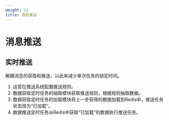 ```yaml
---
weight: 11
title: 消息推送
---
```


# 消息推送

## 实时推送

解耦消息的获取和推送，以此来减少单次任务的锁定时间。

1. 运营在推送系统配置推送规则。
2. 数据获取定时任务的抽取模块获取推送规则，根据规则抽取数据。
3. 数据获取定时任务的加载模块将上一步获得的数据加载到Redis中，推送任务状态改为“已加载”。
4. 数据推送定时任务从Redis中获取“已加载”的数据执行推送任务。